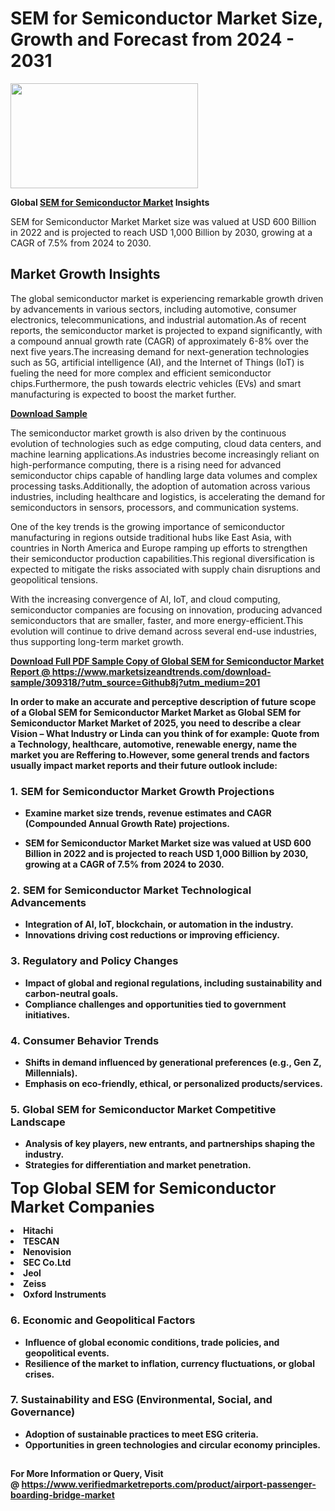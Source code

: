 <H1>SEM for Semiconductor Market Size, Growth and Forecast from 2024 - 2031</H1><img class="aligncenter size-medium wp-image-584254" src="https://thirdeyenews.in/wp-content/uploads/2024/09/Global-Market-Research-300x168.jpeg" alt="" width="300" height="168" /><p><strong>Global&nbsp;<a href="https://www.marketsizeandtrends.com/download-sample/309318/?utm_source=Github8j?utm_medium=201">SEM for Semiconductor Market</a> Insights</strong></p><p>SEM for Semiconductor Market Market size was valued at USD 600 Billion in 2022 and is projected to reach USD 1,000 Billion by 2030, growing at a CAGR of 7.5% from 2024 to 2030.</p><p><!DOCTYPE html> <html lang="en"> <head> <meta charset="UTF-8"> <meta name="viewport" content="width=device-width, initial-scale=1.0"> <title>Semiconductor Market Growth Insights</title> </head> <body> <h2>Market Growth Insights</h2> <p>The global semiconductor market is experiencing remarkable growth driven by advancements in various sectors, including automotive, consumer electronics, telecommunications, and industrial automation.As of recent reports, the semiconductor market is projected to expand significantly, with a compound annual growth rate (CAGR) of approximately 6-8% over the next five years.The increasing demand for next-generation technologies such as 5G, artificial intelligence (AI), and the Internet of Things (IoT) is fueling the need for more complex and efficient semiconductor chips.Furthermore, the push towards electric vehicles (EVs) and smart manufacturing is expected to boost the market further.</p> <p><strong><a href="#">Download Sample</a></strong></p> <p>The semiconductor market growth is also driven by the continuous evolution of technologies such as edge computing, cloud data centers, and machine learning applications.As industries become increasingly reliant on high-performance computing, there is a rising need for advanced semiconductor chips capable of handling large data volumes and complex processing tasks.Additionally, the adoption of automation across various industries, including healthcare and logistics, is accelerating the demand for semiconductors in sensors, processors, and communication systems.</p> <p>One of the key trends is the growing importance of semiconductor manufacturing in regions outside traditional hubs like East Asia, with countries in North America and Europe ramping up efforts to strengthen their semiconductor production capabilities.This regional diversification is expected to mitigate the risks associated with supply chain disruptions and geopolitical tensions.</p> <p>With the increasing convergence of AI, IoT, and cloud computing, semiconductor companies are focusing on innovation, producing advanced semiconductors that are smaller, faster, and more energy-efficient.This evolution will continue to drive demand across several end-use industries, thus supporting long-term market growth.</p> <p><strong><a href="#"></p><p><span class=""><strong>Download Full PDF Sample Copy of Global SEM for Semiconductor Market Report</strong> @ <a href="https://www.marketsizeandtrends.com/download-sample/309318/?utm_source=Github8j?utm_medium=201" target="_blank">https://www.marketsizeandtrends.com/download-sample/309318/?utm_source=Github8j?utm_medium=201</a></span></p><p>In order to make an accurate and perceptive description of future scope of a Global&nbsp;SEM for Semiconductor Market Market as Global&nbsp;SEM for Semiconductor Market Market of 2025, you need to describe a clear Vision &ndash; What Industry or Linda can you think of for example: Quote from a Technology, healthcare, automotive, renewable energy, name the market you are Reffering to.However, some general trends and factors usually impact market reports and their future outlook include:</p><h3>1.&nbsp;<strong>SEM for Semiconductor Market Growth Projections</strong></h3><ul><li>Examine market size trends, revenue estimates and CAGR (Compounded Annual Growth Rate) projections.</li><li><p>SEM for Semiconductor Market Market size was valued at USD 600 Billion in 2022 and is projected to reach USD 1,000 Billion by 2030, growing at a CAGR of 7.5% from 2024 to 2030.</p></li></ul><h3>2.&nbsp;<strong>SEM for Semiconductor Market Technological Advancements</strong></h3><ul><li>Integration of AI, IoT, blockchain, or automation in the industry.</li><li>Innovations driving cost reductions or improving efficiency.</li></ul><h3>3.&nbsp;<strong>Regulatory and Policy Changes</strong></h3><ul><li>Impact of global and regional regulations, including sustainability and carbon-neutral goals.</li><li>Compliance challenges and opportunities tied to government initiatives.</li></ul><h3>4.&nbsp;<strong>Consumer Behavior Trends</strong></h3><ul><li>Shifts in demand influenced by generational preferences (e.g., Gen Z, Millennials).</li><li>Emphasis on eco-friendly, ethical, or personalized products/services.</li></ul><h3>5.&nbsp;<strong>Global SEM for Semiconductor Market Competitive Landscape</strong></h3><ul><li>Analysis of key players, new entrants, and partnerships shaping the industry.</li><li>Strategies for differentiation and market penetration.</li></ul><p data-pm-slice="1 1 []"><span style="color: inherit; font-family: inherit; font-size: 25px;">Top Global SEM for Semiconductor Market Companies</span></p><div class="" data-test-id=""><p><li>Hitachi</li><li> TESCAN</li><li> Nenovision</li><li> SEC Co.Ltd</li><li> Jeol</li><li> Zeiss</li><li> Oxford Instruments</li></p></div><h3>6.&nbsp;<strong>Economic and Geopolitical Factors</strong></h3><ul><li>Influence of global economic conditions, trade policies, and geopolitical events.</li><li>Resilience of the market to inflation, currency fluctuations, or global crises.</li></ul><h3>7.&nbsp;<strong>Sustainability and ESG (Environmental, Social, and Governance)</strong></h3><ul><li>Adoption of sustainable practices to meet ESG criteria.</li><li>Opportunities in green technologies and circular economy principles.</li></ul><h2><strong style="font-size: 14px;">For More Information or Query, Visit @&nbsp;</strong><a style="background-color: #ffffff; font-size: 14px;" href="https://www.marketsizeandtrends.com/report/sem-for-semiconductor-market/" target="_blank">https://www.verifiedmarketreports.com/product/airport-passenger-boarding-bridge-market</a></h2>